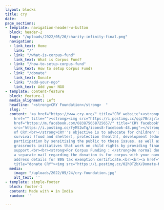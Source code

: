 ```yaml
---
layout: blocks
title: cry
date: 
page_sections:
- template: navigation-header-w-button
  block: header-2
  logo: "/uploads/2022/05/26/charity-infinity-final.png"
  navigation:
  - link_text: Home
    link: "/"
  - link: "/what-is-corpus-fund"
    link_text: What is Corpus Fund?
  - link: "/how-to-setup-corpus-fund"
    link_text: How to setup Corpus Fund?
  - link: "/donate"
    link_text: Donate
  - link: "/add-your-ngo"
    link_text: Add your NGO
- template: content-feature
  block: feature-1
  media_alignment: Left
  headline: "<strong>CRY Foundation</strong>  "
  slug: ''
  content: '<a href="https://www.cry.org/" title="CRY website"><strong><img src="https://i.postimg.cc/26LJfXCn/icons8-website-50.png"></strong></a><a
    href="" title=""><strong><img src="https://i.postimg.cc/qqz70rzj/icons8-instagram-48.png"></strong></a><a
    href="https://m.facebook.com/683875658725657/" title="CRY facebook"><strong><img
    src="https://i.postimg.cc/fyM52wTq/icons8-facebook-48.png"></strong></a><strong><br><br>Purpose
    of CRY:<br></strong>CRY''s objective is to advocate for children''s rights to
    survival (food and shelter), protection (health), development (education), and
    participation by sensitising the public to these issues, as well as by partnering
    grassroots initiatives that work on child rights by providing financial and non-financial
    support.<br><br><strong>For Corpus Funding : </strong>Do normal donation and send
    a separate mail regarding the donation is for corpus with your name, email, and
    address details for 80G tax exemption certificate.<br><br><a href="https://www.cry.org/donation/"
    title="donate CRY"><img src="https://i.postimg.cc/02h0T2bX/Donate-Now-3.png"></a>'
  media:
    image: "/uploads/2022/05/24/cry-foundation.jpg"
    alt_text: ''
- template: simple-footer
  block: footer-1
  content: Made with ❤︎ in India
  random: ''

---
```

